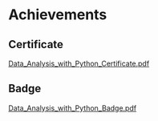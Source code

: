 

# Achievements
## Certificate
[Data_Analysis_with_Python_Certificate.pdf](https://prod-files-secure.s3.us-west-2.amazonaws.com/03e82b26-cccb-4906-bb56-adabcbdc0655/1aa3a050-2338-4a85-85d5-899bad17a31c/Data_Analysis_with_Python_Certificate.pdf?X-Amz-Algorithm=AWS4-HMAC-SHA256&X-Amz-Content-Sha256=UNSIGNED-PAYLOAD&X-Amz-Credential=ASIAZI2LB466ZTYGANYW%2F20250201%2Fus-west-2%2Fs3%2Faws4_request&X-Amz-Date=20250201T051321Z&X-Amz-Expires=3600&X-Amz-Security-Token=IQoJb3JpZ2luX2VjEMX%2F%2F%2F%2F%2F%2F%2F%2F%2F%2FwEaCXVzLXdlc3QtMiJHMEUCIFmTCuCsUiie1fRDQTxnmcJhVsz%2FuUt0mDVJg74d5fnGAiEAldukzWJvWVbGQwnz3wdZXjUm4kxiAwcodK7GOVUlwYoqiAQIzf%2F%2F%2F%2F%2F%2F%2F%2F%2F%2FARAAGgw2Mzc0MjMxODM4MDUiDIddR3rlY3XFI1aRPyrcA0l6%2B%2B1gv2CkrjDnRl16YpQAkGGmI7BbBkj3nHr5N%2BfVA8IYCE88wXoHkCs%2FAj2SqtEY5VK%2FNsC5A4X3QL5fzcTUoVQz7AQhof%2FQrLLXskq4H3imNUGf8gOyxLG27HOJOin7WOxDve7vd0TQ2Ddx%2B5Z8OE3A99XJ98W4Uyh%2FtN74AP66xVMO5cuZc2Lpe%2FLUpRsdkpd94HmPBVQgyr5WMejVwBalN6C5Kuu9dkjc%2BN%2FIdPP6D7SaPm%2FriH8yC3dr6C36q8xa%2FOlGIZmzaOyTNrAUFWnvSmt8kbJP67MLL%2BYVFIyyLYY8JFs%2Fx%2BvMTl9BGfiQeMnQeyVATrg6u%2BNHl5ESCgfbyozGcWUfW1R6B0XidZMlddoCaApZfzq7CexiE3NkGxLBWsx94YDNkHRv2fl%2BKcAbcJK6PMBpogbtmw2%2FKiZPSj1kgOqswuuA5wcZPd9fRtHhwjln1hrgbs4Dww%2BAkc63xVF6CMSgnCg6k5DEC92MAAaBwLNoODOgYwtId62hYe3bMFK2k07uq2uXei2J9yE6%2BWKgG8ZKjcmU2psm2%2BQtkx9stUQBStCEueH%2FKmCuaH3GlMyu1rnQO31I09uYPGzdPPTqOCImzAoTBSyOICn9138ZLLDc%2FoWkMPHB9rwGOqUB%2BzOBv%2B%2FyUhjkkVeWyALjvmh%2FD14G7Fvw%2FZ0aFSfn3O1%2BKkPvRHkxX0vigXnb%2FvZG9rJZ2mmg%2FKRzt%2B%2B9BbT%2FTD6yPwft9xd1LYCfUe2uGhwZY2fFN4wnKWdTZdU2qPnYx3%2BFLTaPvAGnL4sP7I%2F%2BBudiG%2B3S6Vn8uoaXu1ozVptZFDWQPzvHLnd0aGh1Kw2mCqXSiyrlEXYduVHI7Pr5XD3q7UJK&X-Amz-Signature=88a270ca43550e8322eb3712361c8964646799e9b30df4e0f7acd5f363e68d2a&X-Amz-SignedHeaders=host&x-id=GetObject)
## Badge
[Data_Analysis_with_Python_Badge.pdf](https://prod-files-secure.s3.us-west-2.amazonaws.com/03e82b26-cccb-4906-bb56-adabcbdc0655/4fa9bcf8-b584-40dd-8775-c0bfadf6a6f0/Data_Analysis_with_Python_Badge.pdf?X-Amz-Algorithm=AWS4-HMAC-SHA256&X-Amz-Content-Sha256=UNSIGNED-PAYLOAD&X-Amz-Credential=ASIAZI2LB466ZTYGANYW%2F20250201%2Fus-west-2%2Fs3%2Faws4_request&X-Amz-Date=20250201T051321Z&X-Amz-Expires=3600&X-Amz-Security-Token=IQoJb3JpZ2luX2VjEMX%2F%2F%2F%2F%2F%2F%2F%2F%2F%2FwEaCXVzLXdlc3QtMiJHMEUCIFmTCuCsUiie1fRDQTxnmcJhVsz%2FuUt0mDVJg74d5fnGAiEAldukzWJvWVbGQwnz3wdZXjUm4kxiAwcodK7GOVUlwYoqiAQIzf%2F%2F%2F%2F%2F%2F%2F%2F%2F%2FARAAGgw2Mzc0MjMxODM4MDUiDIddR3rlY3XFI1aRPyrcA0l6%2B%2B1gv2CkrjDnRl16YpQAkGGmI7BbBkj3nHr5N%2BfVA8IYCE88wXoHkCs%2FAj2SqtEY5VK%2FNsC5A4X3QL5fzcTUoVQz7AQhof%2FQrLLXskq4H3imNUGf8gOyxLG27HOJOin7WOxDve7vd0TQ2Ddx%2B5Z8OE3A99XJ98W4Uyh%2FtN74AP66xVMO5cuZc2Lpe%2FLUpRsdkpd94HmPBVQgyr5WMejVwBalN6C5Kuu9dkjc%2BN%2FIdPP6D7SaPm%2FriH8yC3dr6C36q8xa%2FOlGIZmzaOyTNrAUFWnvSmt8kbJP67MLL%2BYVFIyyLYY8JFs%2Fx%2BvMTl9BGfiQeMnQeyVATrg6u%2BNHl5ESCgfbyozGcWUfW1R6B0XidZMlddoCaApZfzq7CexiE3NkGxLBWsx94YDNkHRv2fl%2BKcAbcJK6PMBpogbtmw2%2FKiZPSj1kgOqswuuA5wcZPd9fRtHhwjln1hrgbs4Dww%2BAkc63xVF6CMSgnCg6k5DEC92MAAaBwLNoODOgYwtId62hYe3bMFK2k07uq2uXei2J9yE6%2BWKgG8ZKjcmU2psm2%2BQtkx9stUQBStCEueH%2FKmCuaH3GlMyu1rnQO31I09uYPGzdPPTqOCImzAoTBSyOICn9138ZLLDc%2FoWkMPHB9rwGOqUB%2BzOBv%2B%2FyUhjkkVeWyALjvmh%2FD14G7Fvw%2FZ0aFSfn3O1%2BKkPvRHkxX0vigXnb%2FvZG9rJZ2mmg%2FKRzt%2B%2B9BbT%2FTD6yPwft9xd1LYCfUe2uGhwZY2fFN4wnKWdTZdU2qPnYx3%2BFLTaPvAGnL4sP7I%2F%2BBudiG%2B3S6Vn8uoaXu1ozVptZFDWQPzvHLnd0aGh1Kw2mCqXSiyrlEXYduVHI7Pr5XD3q7UJK&X-Amz-Signature=97fdc1423c747ccc15d7a3c9af513ce5f77e99aa0be18e247a7fec65010dac5e&X-Amz-SignedHeaders=host&x-id=GetObject)
